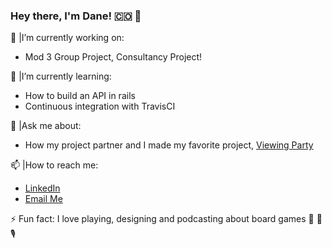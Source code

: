 ### Hey there, I'm Dane! 🇨🇴 👋

🔭  |I’m currently working on:
 - Mod 3 Group Project, Consultancy Project!

🌱  |I’m currently learning:
 - How to build an API in rails
 - Continuous integration with TravisCI

💬  |Ask me about:
 - How my project partner and I made my favorite project, [Viewing Party](https://superviewingparty.herokuapp.com/)

📫  |How to reach me:
 - [LinkedIn](https://www.linkedin.com/in/dane-brophy/)
 - [Email Me](dbrophy720@gmail.com)

⚡  Fun fact: I love playing, designing and podcasting about board games 🎲 📜 🎙 
